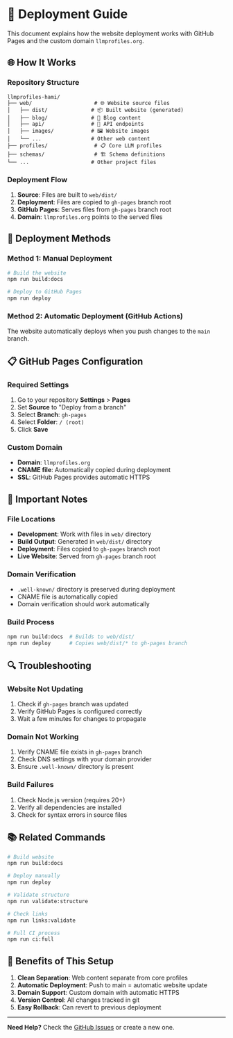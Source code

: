 # 🚀 Deployment Guide

This document explains how the website deployment works with GitHub Pages and the custom domain `llmprofiles.org`.

## 🌐 **How It Works**

### **Repository Structure**
```
llmprofiles-hami/
├── web/                    # 🌐 Website source files
│   ├── dist/              # 📦 Built website (generated)
│   ├── blog/              # 📝 Blog content
│   ├── api/               # 🔌 API endpoints
│   ├── images/            # 🖼️ Website images
│   └── ...                # Other web content
├── profiles/               # 📋 Core LLM profiles
├── schemas/                # 🏗️ Schema definitions
└── ...                    # Other project files
```

### **Deployment Flow**
1. **Source**: Files are built to `web/dist/`
2. **Deployment**: Files are copied to `gh-pages` branch root
3. **GitHub Pages**: Serves files from `gh-pages` branch root
4. **Domain**: `llmprofiles.org` points to the served files

## 🔧 **Deployment Methods**

### **Method 1: Manual Deployment**
```bash
# Build the website
npm run build:docs

# Deploy to GitHub Pages
npm run deploy
```

### **Method 2: Automatic Deployment (GitHub Actions)**
The website automatically deploys when you push changes to the `main` branch.

## 📋 **GitHub Pages Configuration**

### **Required Settings**
1. Go to your repository **Settings** > **Pages**
2. Set **Source** to "Deploy from a branch"
3. Select **Branch**: `gh-pages`
4. Select **Folder**: `/ (root)`
5. Click **Save**

### **Custom Domain**
- **Domain**: `llmprofiles.org`
- **CNAME file**: Automatically copied during deployment
- **SSL**: GitHub Pages provides automatic HTTPS

## 🚨 **Important Notes**

### **File Locations**
- **Development**: Work with files in `web/` directory
- **Build Output**: Generated in `web/dist/` directory
- **Deployment**: Files copied to `gh-pages` branch root
- **Live Website**: Served from `gh-pages` branch root

### **Domain Verification**
- `.well-known/` directory is preserved during deployment
- CNAME file is automatically copied
- Domain verification should work automatically

### **Build Process**
```bash
npm run build:docs  # Builds to web/dist/
npm run deploy      # Copies web/dist/* to gh-pages branch
```

## 🔍 **Troubleshooting**

### **Website Not Updating**
1. Check if `gh-pages` branch was updated
2. Verify GitHub Pages is configured correctly
3. Wait a few minutes for changes to propagate

### **Domain Not Working**
1. Verify CNAME file exists in `gh-pages` branch
2. Check DNS settings with your domain provider
3. Ensure `.well-known/` directory is present

### **Build Failures**
1. Check Node.js version (requires 20+)
2. Verify all dependencies are installed
3. Check for syntax errors in source files

## 📚 **Related Commands**

```bash
# Build website
npm run build:docs

# Deploy manually
npm run deploy

# Validate structure
npm run validate:structure

# Check links
npm run links:validate

# Full CI process
npm run ci:full
```

## 🌟 **Benefits of This Setup**

1. **Clean Separation**: Web content separate from core profiles
2. **Automatic Deployment**: Push to main = automatic website update
3. **Domain Support**: Custom domain with automatic HTTPS
4. **Version Control**: All changes tracked in git
5. **Easy Rollback**: Can revert to previous deployment

---

**Need Help?** Check the [GitHub Issues](https://github.com/HaMi-IQ/llmprofiles/issues) or create a new one.

